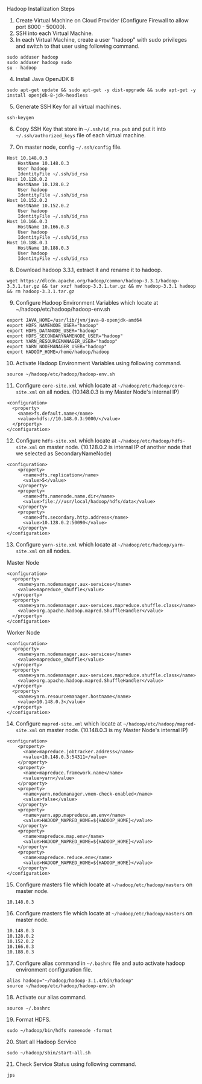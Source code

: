 Hadoop Installization Steps

1. Create Virtual Machine on Cloud Provider (Configure Firewall to allow port 8000 - 50000).
2. SSH into each Virtual Machine.
3. In each Virtual Machine, create a user "hadoop" with sudo privileges and switch to that user using following command.

```
sudo adduser hadoop
sudo adduser hadoop sudo
su - hadoop
```

4. Install Java OpenJDK 8

```
sudo apt-get update && sudo apt-get -y dist-upgrade && sudo apt-get -y install openjdk-8-jdk-headless
```

5. Generate SSH Key for all virtual machines.
```
ssh-keygen
```

6. Copy SSH Key that store in `~/.ssh/id_rsa.pub` and put it into `~/.ssh/authorized_keys` file of each virtual machine.

7. On master node, config `~/.ssh/config` file.

```
Host 10.148.0.3
    HostName 10.148.0.3
    User hadoop
    IdentityFile ~/.ssh/id_rsa
Host 10.128.0.2
    HostName 10.128.0.2
    User hadoop
    IdentityFile ~/.ssh/id_rsa
Host 10.152.0.2
    HostName 10.152.0.2
    User hadoop
    IdentityFile ~/.ssh/id_rsa
Host 10.166.0.3
    HostName 10.166.0.3
    User hadoop
    IdentityFile ~/.ssh/id_rsa
Host 10.188.0.3
    HostName 10.188.0.3
    User hadoop
    IdentityFile ~/.ssh/id_rsa
```

8. Download hadoop 3.3.1, extract it and rename it to hadoop.

```
wget https://dlcdn.apache.org/hadoop/common/hadoop-3.3.1/hadoop-3.3.1.tar.gz && tar xvzf hadoop-3.3.1.tar.gz && mv hadoop-3.3.1 hadoop && rm hadoop-3.3.1.tar.gz
```

9. Configure Hadoop Environment Variables which locate at ~/hadoop/etc/hadoop/hadoop-env.sh

```
export JAVA_HOME=/usr/lib/jvm/java-8-openjdk-amd64
export HDFS_NAMENODE_USER="hadoop"
export HDFS_DATANODE_USER="hadoop"
export HDFS_SECONDARYNAMENODE_USER="hadoop"
export YARN_RESOURCEMANAGER_USER="hadoop"
export YARN_NODEMANAGER_USER="hadoop"
export HADOOP_HOME=/home/hadoop/hadoop
```

10. Activate Hadoop Environment Variables using following command.

```
source ~/hadoop/etc/hadoop/hadoop-env.sh
```

11. Configure `core-site.xml` which locate at `~/hadoop/etc/hadoop/core-site.xml` on all nodes. (10.148.0.3 is my Master Node's internal IP)

```
<configuration>
  <property>
    <name>fs.default.name</name>
    <value>hdfs://10.148.0.3:9000/</value>
  </property>
</configuration>
```

12. Configure `hdfs-site.xml` which locate at `~/hadoop/etc/hadoop/hdfs-site.xml` on master node. (10.128.0.2 is internal IP of another node that we selected as SecondaryNameNode)

```
<configuration>
    <property>
      <name>dfs.replication</name>
      <value>5</value>
    </property>
    <property>
      <name>dfs.namenode.name.dir</name>
      <value>file:///usr/local/hadoop/hdfs/data</value>
    </property>
    <property>
      <name>dfs.secondary.http.address</name>
      <value>10.128.0.2:50090</value>
    </property>
</configuration>
```

13. Configure `yarn-site.xml` which locate at `~/hadoop/etc/hadoop/yarn-site.xml` on all nodes.

Master Node
```
<configuration>
  <property>
    <name>yarn.nodemanager.aux-services</name>
    <value>mapreduce_shuffle</value>
  </property>
  <property>
    <name>yarn.nodemanager.aux-services.mapreduce.shuffle.class</name>
    <value>org.apache.hadoop.mapred.ShuffleHandler</value>
  </property>
</configuration>
```
Worker Node
```
<configuration>
  <property>
    <name>yarn.nodemanager.aux-services</name>
    <value>mapreduce_shuffle</value>
  </property>
  <property>
    <name>yarn.nodemanager.aux-services.mapreduce.shuffle.class</name>
    <value>org.apache.hadoop.mapred.ShuffleHandler</value>
  </property>
  <property>
    <name>yarn.resourcemanager.hostname</name>
    <value>10.148.0.3</value>
  </property>
</configuration>
```

14. Configure `mapred-site.xml` which locate at `~/hadoop/etc/hadoop/mapred-site.xml` on master node. (10.148.0.3 is my Master Node's internal IP)

```
<configuration>
    <property>
      <name>mapreduce.jobtracker.address</name>
      <value>10.148.0.3:54311</value>
    </property>
    <property>
      <name>mapreduce.framework.name</name>
      <value>yarn</value>
    </property>
    <property>
      <name>yarn.nodemanager.vmem-check-enabled</name>
      <value>false</value>
    </property>
    <property>
      <name>yarn.app.mapreduce.am.env</name>
      <value>HADOOP_MAPRED_HOME=${HADOOP_HOME}</value>
    </property>
    <property>
      <name>mapreduce.map.env</name>
      <value>HADOOP_MAPRED_HOME=${HADOOP_HOME}</value>
    </property>
    <property>
      <name>mapreduce.reduce.env</name>
      <value>HADOOP_MAPRED_HOME=${HADOOP_HOME}</value>
    </property>
</configuration>
```

15. Configure masters file which locate at `~/hadoop/etc/hadoop/masters` on master node.
```
10.148.0.3
```

16. Configure masters file which locate at `~/hadoop/etc/hadoop/masters` on master node.
```
10.148.0.3
10.128.0.2
10.152.0.2
10.166.0.3
10.188.0.3
```

17. Configure alias command in `~/.bashrc` file and auto activate hadoop environment configuration file.

```
alias hadoop="~/hadoop/hadoop-3.1.4/bin/hadoop"
source ~/hadoop/etc/hadoop/hadoop-env.sh
```

18. Activate our alias command.
```
source ~/.bashrc
```

19. Format HDFS.

```
sudo ~/hadoop/bin/hdfs namenode -format
```

20. Start all Hadoop Service

```
sudo ~/hadoop/sbin/start-all.sh
```

21. Check Service Status using following command.
```
jps
```
